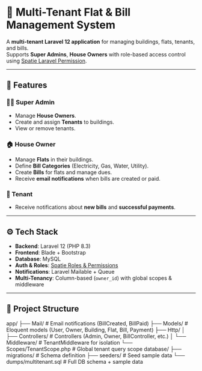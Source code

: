 # 🏢 Multi-Tenant Flat & Bill Management System

A **multi-tenant Laravel 12 application** for managing buildings, flats, tenants, and bills.  
Supports **Super Admins**, **House Owners** with role-based access control using [Spatie Laravel Permission](https://spatie.be/docs/laravel-permission).

---

## 🚀 Features

### 👨‍💼 Super Admin
- Manage **House Owners**.
- Create and assign **Tenants** to buildings.
- View or remove tenants.

### 🏠 House Owner
- Manage **Flats** in their buildings.
- Define **Bill Categories** (Electricity, Gas, Water, Utility).
- Create **Bills** for flats and manage dues.
- Receive **email notifications** when bills are created or paid.

### 👤 Tenant
- Receive notifications about **new bills** and **successful payments**.

---

## ⚙️ Tech Stack
- **Backend**: Laravel 12 (PHP 8.3)
- **Frontend**: Blade + Bootstrap
- **Database**: MySQL
- **Auth & Roles**: [Spatie Roles & Permissions](https://github.com/spatie/laravel-permission)
- **Notifications**: Laravel Mailable + Queue
- **Multi-Tenancy**: Column-based (`owner_id`) with global scopes & middleware

---

## 📂 Project Structure
app/
├── Mail/ # Email notifications (BillCreated, BillPaid)
├── Models/ # Eloquent models (User, Owner, Building, Flat, Bill, Payment)
├── Http/
│ ├── Controllers/ # Controllers (Admin, Owner, BillController, etc.)
│ └── Middleware/ # TenantMiddleware for isolation
└── Scopes/TenantScope.php # Global tenant query scope
database/
├── migrations/ # Schema definition
├── seeders/ # Seed sample data
└── dumps/multitenant.sql # Full DB schema + sample data
